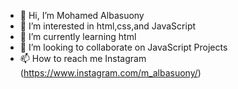 - 👋 Hi, I’m Mohamed Albasuony
- 👀 I’m interested in html,css,and JavaScript
- 🌱 I’m currently learning html
- 💞️ I’m looking to collaborate on JavaScript Projects
- 📫 How to reach me Instagram (https://www.instagram.com/m_albasuony/)

<!---
1Lucky0/1Lucky0 is a ✨ special ✨ repository because its `README.md` (this file) appears on your GitHub profile.
You can click the Preview link to take a look at your changes.
--->
